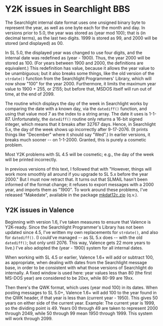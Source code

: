 Y2K issues in Searchlight BBS
=============================

The Searchlight internal date format uses one unsigned binary byte to
represent the year, as well as one byte each for the month and day. In
versions prior to 5.0, the year was stored as (year mod 100); that is
(in decimal terms), as the last two digits. 1999 is stored as 99, and
2000 will be stored (and displayed) as 00.

In SL 5.0, the displayed year was changed to use four digits, and the
internal date was redefined as (year - 1900). Thus, the year 2000 will
be stored as 100. (For years between 1900 and 2000, the definitions are
equivalent.) This redefinition has value, because it allows the year
value to be unambiguous; but it also breaks some things, like the old
version of the `strdate()` function from the Searchlight Programmers'
Library, which will now show "100" for the year 2000. Furthermore, it
limits the maximum year value to 1900 + 255, or 2155; but before that,
MSDOS itself will run out of time, at the end of 2099.

The routine which displays the day of the week in Searchlight works by
comparing the date with a known day, via the `datediff()` function, and
using that value mod 7 as the index to a string array. The date it uses
is 1-1-87. Unfortunately, the `datediff()` routine only returns a 16-bit
signed integer, which means that it breaks after 32767 days. Hence, in
Searchlight 5.x, the day of the week shows up incorrectly after
9-17-2076. (It prints things like "December" where it should say "Wed".)
In earlier versions, it breaks much sooner -- on 1-1-2000. Granted, this
is purely a cosmetic problem.

Most Y2K problems with SL 4.5 will be cosmetic; e.g., the day of the week
will be printed incorrectly.

In previous versions of this text, I followed that with "However, things
will work more smoothly all around if you upgrade to SL 5.x before the
year 2000." But I must now retract that. It turns out that SLMAIL hasn't
been informed of the format change; it refuses to export messages with a
2000 year, and imports them as "1900". To work around these problems,
I've released "Makedate", available in the package
[mkdat12c.zip](mkdat12c.zip) (q.v.).


Y2K issues in Valence
---------------------

Beginning with version 1.6, I've taken measures to ensure that Valence
is Y2K-ready. Since the Searchlight Programmer's Library has not been
updated since 4.5, I've written my own replacements for `strdate()`, and
also for `datediff()`. (I could've managed -- as SL 5.x does -- with the
old `datediff()`; but only until 2076. This way, Valence gets 22 more
years to live.) I've also adopted the (year - 1900) system for all
internal dates.

When working with SL 4.5 or earlier, Valence 1.6+ will add or subtract
100, as appropriate, when dealing with dates from the Searchlight message
base, in order to be consistent with what those versions of Searchlight do
internally. A fixed window is used here: year values less than 80 (the
first MS-DOS year) are considered to be 20xx, while 80-99 are 19xx.

Then there's the QWK format, which uses (year mod 100) in its dates. When
posting messages to SL 5.0+, Valence 1.6+ will add 100 to the year found
in the QWK header, if that year is less than (current year - 1950). This
gives 50 years on either side of the current year. Example: The current
year is 1999, so the dividing point is 49. Years 00 through 49 are taken
to represent 2000 through 2049, while 50 through 99 mean 1950 through 1999.
This system will work through 2099.
